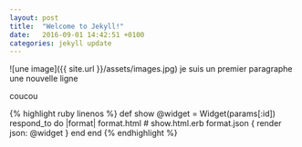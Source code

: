 ```yaml
---
layout: post
title:  "Welcome to Jekyll!"
date:   2016-09-01 14:42:51 +0100
categories: jekyll update
---
```

![une image]({{ site.url }}/assets/images.jpg)
je suis un premier paragraphe
une nouvelle ligne

coucou

{% highlight ruby linenos %}
  def show
    @widget = Widget(params[:id])
    respond_to do |format|
      format.html # show.html.erb
      format.json { render json: @widget }
    end
  end
{% endhighlight %}
